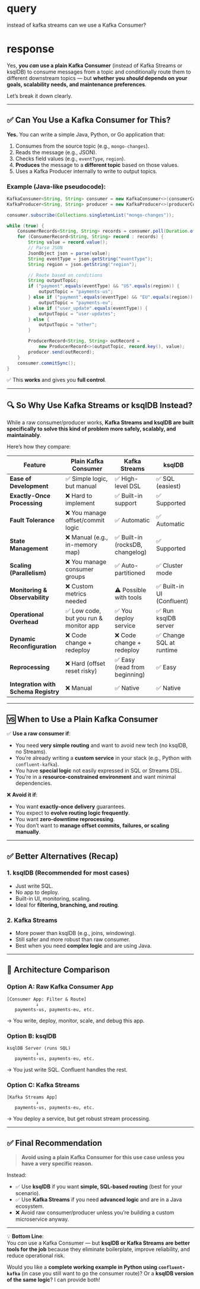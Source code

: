 # query

instead of kafka streams can we use a Kafka Consumer?

# response

Yes, **you *can* use a plain Kafka Consumer** (instead of Kafka Streams or ksqlDB) to consume messages from a topic and conditionally route them to different downstream topics — but **whether you *should* depends on your goals, scalability needs, and maintenance preferences**.

Let’s break it down clearly.

---

## ✅ Can You Use a Kafka Consumer for This?

**Yes.** You can write a simple Java, Python, or Go application that:

1. Consumes from the source topic (e.g., `mongo-changes`).
2. Reads the message (e.g., JSON).
3. Checks field values (e.g., `eventType`, `region`).
4. **Produces** the message to a **different topic** based on those values.
5. Uses a Kafka Producer internally to write to output topics.

### Example (Java-like pseudocode):
```java
KafkaConsumer<String, String> consumer = new KafkaConsumer<>(consumerConfig);
KafkaProducer<String, String> producer = new KafkaProducer<>(producerConfig);

consumer.subscribe(Collections.singletonList("mongo-changes"));

while (true) {
    ConsumerRecords<String, String> records = consumer.poll(Duration.ofMillis(1000));
    for (ConsumerRecord<String, String> record : records) {
        String value = record.value();
        // Parse JSON
        JsonObject json = parse(value);
        String eventType = json.getString("eventType");
        String region = json.getString("region");

        // Route based on conditions
        String outputTopic;
        if ("payment".equals(eventType) && "US".equals(region)) {
            outputTopic = "payments-us";
        } else if ("payment".equals(eventType) && "EU".equals(region)) {
            outputTopic = "payments-eu";
        } else if ("user_update".equals(eventType)) {
            outputTopic = "user-updates";
        } else {
            outputTopic = "other";
        }

        ProducerRecord<String, String> outRecord =
            new ProducerRecord<>(outputTopic, record.key(), value);
        producer.send(outRecord);
    }
    consumer.commitSync();
}
```

✅ This **works** and gives you **full control**.

---

## 🔍 So Why Use Kafka Streams or ksqlDB Instead?

While a raw consumer/producer works, **Kafka Streams and ksqlDB are built specifically to solve this kind of problem more safely, scalably, and maintainably**.

Here’s how they compare:

| Feature | Plain Kafka Consumer | Kafka Streams | ksqlDB |
|-------|------------------------|---------------|--------|
| **Ease of Development** | ✅ Simple logic, but manual | ✅ High-level DSL | ✅ SQL (easiest) |
| **Exactly-Once Processing** | ❌ Hard to implement | ✅ Built-in support | ✅ Supported |
| **Fault Tolerance** | ❌ You manage offset/commit logic | ✅ Automatic | ✅ Automatic |
| **State Management** | ❌ Manual (e.g., in-memory map) | ✅ Built-in (rocksDB, changelog) | ✅ Supported |
| **Scaling (Parallelism)** | ❌ You manage consumer groups | ✅ Auto-partitioned | ✅ Cluster mode |
| **Monitoring & Observability** | ❌ Custom metrics needed | ⚠️ Possible with tools | ✅ Built-in UI (Confluent) |
| **Operational Overhead** | ✅ Low code, but you run & monitor app | ✅ You deploy service | ✅ Run ksqlDB server |
| **Dynamic Reconfiguration** | ❌ Code change + redeploy | ❌ Code change + redeploy | ✅ Change SQL at runtime |
| **Reprocessing** | ❌ Hard (offset reset risky) | ✅ Easy (read from beginning) | ✅ Easy |
| **Integration with Schema Registry** | ❌ Manual | ✅ Native | ✅ Native |

---

## 🆚 When to Use a Plain Kafka Consumer

✅ **Use a raw consumer if**:
- You need **very simple routing** and want to avoid new tech (no ksqlDB, no Streams).
- You’re already writing a **custom service** in your stack (e.g., Python with `confluent-kafka`).
- You have **special logic** not easily expressed in SQL or Streams DSL.
- You’re in a **resource-constrained environment** and want minimal dependencies.

❌ **Avoid it if**:
- You want **exactly-once delivery** guarantees.
- You expect to **evolve routing logic frequently**.
- You want **zero-downtime reprocessing**.
- You don’t want to **manage offset commits, failures, or scaling manually**.

---

## ✅ Better Alternatives (Recap)

### 1. **ksqlDB (Recommended for most cases)**
- Just write SQL.
- No app to deploy.
- Built-in UI, monitoring, scaling.
- Ideal for **filtering, branching, and routing**.

### 2. **Kafka Streams**
- More power than ksqlDB (e.g., joins, windowing).
- Still safer and more robust than raw consumer.
- Best when you need **complex logic** and are using Java.

---

## 🔄 Architecture Comparison

### Option A: Raw Kafka Consumer App
```
[Consumer App: Filter & Route]
           ↓
   payments-us, payments-eu, etc.
```
→ You write, deploy, monitor, scale, and debug this app.

### Option B: ksqlDB
```
ksqlDB Server (runs SQL)
           ↓
   payments-us, payments-eu, etc.
```
→ You just write SQL. Confluent handles the rest.

### Option C: Kafka Streams
```
[Kafka Streams App]
           ↓
   payments-us, payments-eu, etc.
```
→ You deploy a service, but get robust stream processing.

---

## ✅ Final Recommendation

> **Avoid using a plain Kafka Consumer for this use case unless you have a very specific reason.**

Instead:
- ✅ Use **ksqlDB** if you want **simple, SQL-based routing** (best for your scenario).
- ✅ Use **Kafka Streams** if you need **advanced logic** and are in a Java ecosystem.
- ❌ Avoid raw consumer/producer unless you’re building a custom microservice anyway.

---

💡 **Bottom Line**:  
You *can* use a Kafka Consumer — but **ksqlDB or Kafka Streams are better tools for the job** because they eliminate boilerplate, improve reliability, and reduce operational risk.

Would you like a **complete working example in Python using `confluent-kafka`** (in case you still want to go the consumer route)? Or a **ksqlDB version of the same logic**? I can provide both!